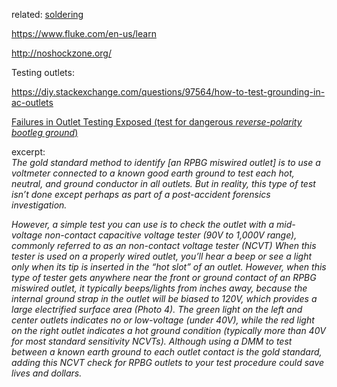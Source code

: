 related: [soldering](soldering.md)

https://www.fluke.com/en-us/learn

http://noshockzone.org/

Testing outlets:

https://diy.stackexchange.com/questions/97564/how-to-test-grounding-in-ac-outlets

[Failures in Outlet Testing Exposed (test for dangerous _reverse-polarity bootleg ground_)](https://www.ecmweb.com/construction/article/20897728/failures-in-outlet-testing-exposed)

excerpt: \
_The gold standard method to identify [an RPBG miswired outlet] is to use a voltmeter connected to a known good earth ground to test each hot, neutral, and ground conductor in all outlets. But in reality, this type of test isn’t done except perhaps as part of a post-accident forensics investigation._

_However, a simple test you can use is to check the outlet with a mid-voltage non-contact capacitive voltage tester (90V to 1,000V range), commonly referred to as an non-contact voltage tester (NCVT) When this tester is used on a properly wired outlet, you’ll hear a beep or see a light only when its tip is inserted in the “hot slot” of an outlet. However, when this type of tester gets anywhere near the front or ground contact of an RPBG miswired outlet, it typically beeps/lights from inches away, because the internal ground strap in the outlet will be biased to 120V, which provides a large electrified surface area (Photo 4). The green light on the left and center outlets indicates no or low-voltage (under 40V), while the red light on the right outlet indicates a hot ground condition (typically more than 40V for most standard sensitivity NCVTs). Although using a DMM to test between a known earth ground to each outlet contact is the gold standard, adding this NCVT check for RPBG outlets to your test procedure could save lives and dollars._
